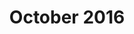 ---
layout: page-tags
title: "October 2016"
permalink: /tips/2016/10/
breadcrumb: tips
archive-name: "October 2016"
archive-type: Monthly
sections:
 intro: Blog
 brief: October 2016 Archive
 icon: fa fa-newspaper-o fa-5x
---